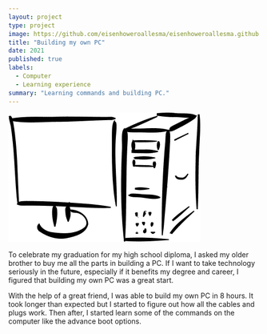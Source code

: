 ```yaml
---
layout: project
type: project
image: https://github.com/eisenhoweroallesma/eisenhoweroallesma.github.io/blob/main/img/monitor_and_computer_sketch.png?raw=true
title: "Building my own PC"
date: 2021
published: true
labels:
  - Computer
  - Learning experience
summary: "Learning commands and building PC."
---
```


<img class="img-fluid" src="https://github.com/eisenhoweroallesma/eisenhoweroallesma.github.io/blob/main/img/monitor_and_computer_sketch.png?raw=true">

To celebrate my graduation for my high school diploma, I asked my older brother to buy me all the parts in building a PC. If I want to take technology seriously in the future, especially if it benefits my degree and career, I figured that building my own PC was a great start.

With the help of a great friend, I was able to build my own PC in 8 hours. It took longer than expected but I started to figure out how all the cables and plugs work. Then after, I started learn some of the commands on the computer like the advance boot options.
